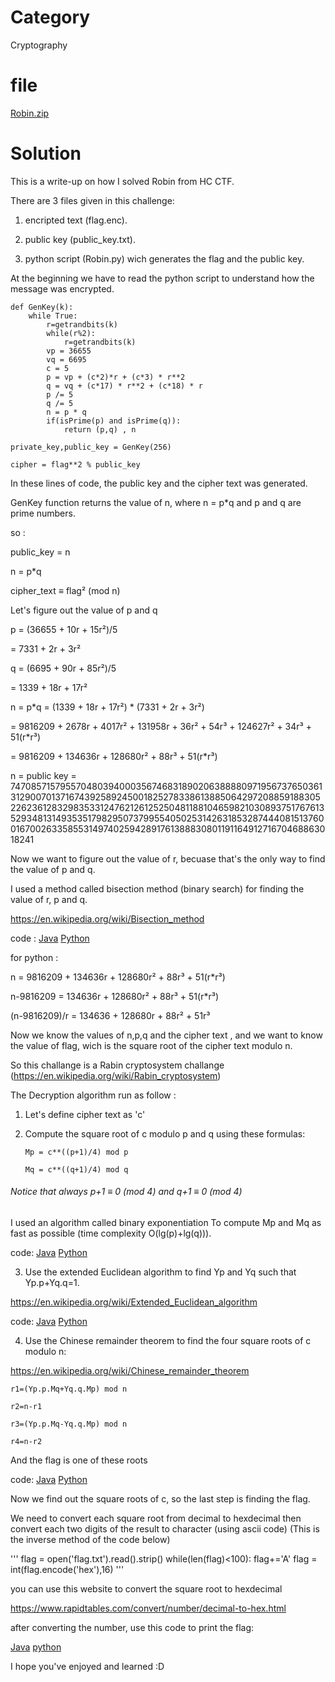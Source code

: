  # Category
Cryptography

# file
[Robin.zip](https://github.com/AyoubAref/CTF-writeups/blob/master/HC%20CTF/Robin.zip)

# Solution
This is a write-up on how I solved Robin from HC CTF.


There are 3 files given in this challenge:

1. encripted text (flag.enc).

2. public key (public_key.txt).

3. python script (Robin.py) wich generates the flag and the public key.


At the beginning we have to read the python script to understand how the message was encrypted.

```
def GenKey(k):
    while True:
        r=getrandbits(k)
        while(r%2):
            r=getrandbits(k)
        vp = 36655
        vq = 6695
        c = 5
        p = vp + (c*2)*r + (c*3) * r**2
        q = vq + (c*17) * r**2 + (c*18) * r
        p /= 5
        q /= 5
        n = p * q
        if(isPrime(p) and isPrime(q)):
            return (p,q) , n

private_key,public_key = GenKey(256)

cipher = flag**2 % public_key
```

In these lines of code, the public key and the cipher text was generated.

GenKey function returns the value of n, where n = p*q and p and q are prime numbers.

so :

public_key = n

n = p*q

cipher_text ≡ flag² (mod n)


Let's figure out the value of p and q

p = (36655 + 10r + 15r²)/5

= 7331 + 2r + 3r²
  

q = (6695 + 90r + 85r²)/5

= 1339 + 18r + 17r²
  

n = p*q
= (1339 + 18r + 17r²) * (7331 + 2r + 3r²)

= 9816209 + 2678r + 4017r² + 131958r + 36r² + 54r³ + 124627r² + 34r³ + 51(r*r³)

= 9816209 + 134636r + 128680r² + 88r³ + 51(r*r³)
  
n = public key = 7470857157955704803940003567468318902063888809719567376503613129007013716743925892450018252783386138850642972088591883052262361283298353312476212612525048118810465982103089375176761352934813149353517982950737995540502531426318532874440815137600167002633585531497402594289176138883080119116491271670468863018241


Now we want to figure out the value of r, becuase that's the only way to find the value of p and q.

I used a method called bisection method (binary search) for finding the value of r, p and q.

https://en.wikipedia.org/wiki/Bisection_method


code :
[Java](https://ideone.com/sMKy2X)
[Python](https://ideone.com/Xo3Vj3)

for python :

n = 9816209 + 134636r + 128680r² + 88r³ + 51(r*r³)

n-9816209 = 134636r + 128680r² + 88r³ + 51(r*r³)

(n-9816209)/r = 134636 + 128680r + 88r² + 51r³


Now we know the values of n,p,q and the cipher text , and we want to know the value of flag, wich is the square root of the cipher text modulo n.

So this challange is a Rabin cryptosystem challange (https://en.wikipedia.org/wiki/Rabin_cryptosystem)

The Decryption algorithm run as follow :

1. Let's define cipher text as 'c'

2. Compute the square root of c modulo p and q using these formulas:

       Mp = c**((p+1)/4) mod p
	
       Mq = c**((q+1)/4) mod q
	
	
###### Notice that always p+1 ≡ 0 (mod 4) and q+1 ≡ 0 (mod 4)

I used an algorithm called binary exponentiation To compute Mp and Mq as fast as possible (time complexity O(lg(p)+lg(q))).

code:
[Java](https://ideone.com/Aj5Abe)
[Python](https://ideone.com/Xr51sr)


3. Use the extended Euclidean algorithm to find Yp and Yq such that Yp.p+Yq.q=1.

https://en.wikipedia.org/wiki/Extended_Euclidean_algorithm

code: 
[Java](https://ideone.com/UXBVBz)
[Python](https://ideone.com/zvJ14c)

4. Use the Chinese remainder theorem to find the four square roots of c modulo n:

https://en.wikipedia.org/wiki/Chinese_remainder_theorem

	r1=(Yp.p.Mq+Yq.q.Mp) mod n
	
	r2=n-r1
	
	r3=(Yp.p.Mq-Yq.q.Mp) mod n
	
	r4=n-r2
	
And the flag is one of these roots

code:
[Java](https://ideone.com/4QJrrY)
[Python](https://ideone.com/wbZXAG)


Now we find out the square roots of c, so the last step is finding the flag.

We need to convert each square root from decimal to hexdecimal then convert each two digits of the result to character (using ascii code)
(This is the inverse method of the code below)

'''
flag = open('flag.txt').read().strip()
while(len(flag)<100):
    flag+='A'
flag = int(flag.encode('hex'),16)
'''

you can use this website to convert the square root to hexdecimal 

https://www.rapidtables.com/convert/number/decimal-to-hex.html

after converting the number, use this code to print the flag:

[Java](https://ideone.com/E3uGOU)
[python](https://ideone.com/tDHMIt)

I hope you've enjoyed and learned :D
